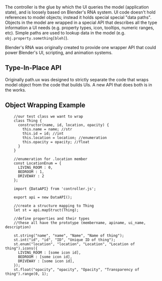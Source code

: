 The controller is the glue by which the UI queries the model (application state), and is loosely based on 
Blender's RNA system.  UI code doesn't hold references to model objects; instead it holds special
special "data paths".  Objects in the model are wrapped in a special 
API that describes all the type information a UI needs (e.g. property types, icon, tooltips, 
numeric ranges, etc).  Simple paths are used to lookup data in the model 
(e.g. ```obj.property.something[bleh]```).

Blender's RNA was originally created to provide one wrapper API that could power Blender's UI, 
scripting, and animation systems.  

## Type-In-Place API
Originally path.ux was designed to strictly separate the code that wraps model object from
the code that builds UIs.  A new API that does both is in the works.

## Object Wrapping Example

```
    //our test class we want to wrap
    class Thing {
      constructor(name, id, location, opacity) {
        this.name = name; //str
        this.id = id; //int
        this.location = location; //enumeration
        this.opacity = opacity; //float
      }
    }
    
    //enumeration for .location member
    const LocationEnum = {
      LIVING_ROOM : 0,
      BEDROOM : 1,
      DRIVEWAY : 2
    };
    
    import {DataAPI} from 'controller.js';
    
    export api = new DataAPI();
    
    //create a structure mapping to Thing
    let st = api.mapStruct(Thing);
    
    //define properties and their types
    //these all have the prototype (membername, apiname, ui_name, description)
    
    st.string("name", "name", "Name", "Name of thing");
    st.int("id", "id", "ID", "Unique ID of thing");
    st.enum("location", "location", "Location", "Location of thing").icons({
      LIVING_ROOM : [some icon id],
      BEDROOM : [some icon id],
      DRIVEWAY : [some icon id],
    });
    st.float("opacity", "opacity", "Opacity", "Transparency of thing").range(0, 1);

```
